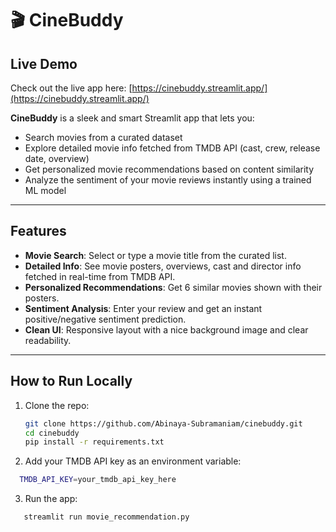 # 🎬 CineBuddy

## Live Demo

Check out the live app here: [https://cinebuddy.streamlit.app/](https://cinebuddy.streamlit.app/)

**CineBuddy** is a sleek and smart Streamlit app that lets you:

- Search movies from a curated dataset
- Explore detailed movie info fetched from TMDB API (cast, crew, release date, overview)
- Get personalized movie recommendations based on content similarity
- Analyze the sentiment of your movie reviews instantly using a trained ML model

---

## Features

- **Movie Search**: Select or type a movie title from the curated list.
- **Detailed Info**: See movie posters, overviews, cast and director info fetched in real-time from TMDB API.
- **Personalized Recommendations**: Get 6 similar movies shown with their posters.
- **Sentiment Analysis**: Enter your review and get an instant positive/negative sentiment prediction.
- **Clean UI**: Responsive layout with a nice background image and clear readability.

---

## How to Run Locally

1. Clone the repo:

   ```bash
   git clone https://github.com/Abinaya-Subramaniam/cinebuddy.git
   cd cinebuddy
   pip install -r requirements.txt
    ```
   
2. Add your TMDB API key as an environment variable:
 ```bash
   TMDB_API_KEY=your_tmdb_api_key_here
 ```

3. Run the app:
```bash
   streamlit run movie_recommendation.py
 ```
   
